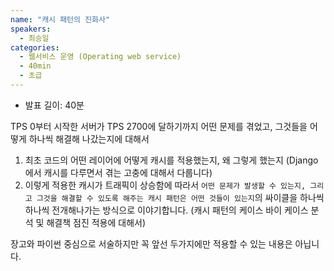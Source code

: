 ```yaml
---
name: "캐시 패턴의 진화사"
speakers:
  - 최승일
categories:
  - 웹서비스 운영 (Operating web service)
  - 40min
  - 초급
---
```


- 발표 길이: 40분

TPS 0부터 시작한 서버가 TPS 2700에 달하기까지 어떤 문제를 겪었고, 그것들을 어떻게 하나씩 해결해 나갔는지에 대해서 

1. 최초 코드의 어떤 레이어에 어떻게 캐시를 적용했는지, 왜 그렇게 했는지 (Django에서 캐시를 다루면서 겪는 고충에 대해서 다룹니다)
2. 이렇게 적용한 캐시가 트래픽이 상승함에 따라서 `어떤 문제가 발생할 수 있는지, 그리고 그것을 해결할 수 있도록 해주는 캐시 패턴은 어떤 것들이 있는지`의 싸이클을 하나씩 하나씩 전개해나가는 방식으로 이야기합니다. (캐시 패턴의 케이스 바이 케이스 분석 및 해결책 점진 적용에 대해서)

장고와 파이썬 중심으로 서술하지만 꼭 앞선 두가지에만 적용할 수 있는 내용은 아닙니다.
